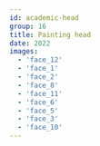 ```yaml
---
id: academic-head
group: 16
title: Painting head
date: 2022
images:
  - 'face_12'
  - 'face_1'
  - 'face_2'
  - 'face_8'
  - 'face_11'
  - 'face_6'
  - 'face_5'
  - 'face_3'
  - 'face_10'
---
```


